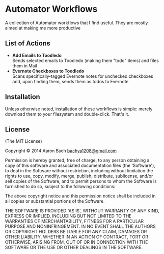 Automator Workflows
===================

A collection of Automator workflows that I find useful. They are mostly aimed at making me more productive

## List of Actions
* **Add Emails to Toodledo**<br/>Sends selected emails to Toodledo (making them "todo" items) and files them in Mail
* **Evernote Checkboxes to Toodledo**<br/>Scans specifically-tagged Evernote notes for unchecked checkboxes and, upon finding them, sends them as todos to Evernote

## Installation

Unless otherwise noted, installation of these workflows is simple: merely download them to your filesystem and double-click. That's it.

## License

(The MIT License)

Copyright © 2014 Aaron Bach bachya1208@gmail.com

Permission is hereby granted, free of charge, to any person obtaining a copy of this software and associated documentation files (the 'Software'), to deal in the Software without restriction, including without limitation the rights to use, copy, modify, merge, publish, distribute, sublicense, and/or sell copies of the Software, and to permit persons to whom the Software is furnished to do so, subject to the following conditions:

The above copyright notice and this permission notice shall be included in all copies or substantial portions of the Software.

THE SOFTWARE IS PROVIDED 'AS IS', WITHOUT WARRANTY OF ANY KIND, EXPRESS OR IMPLIED, INCLUDING BUT NOT LIMITED TO THE WARRANTIES OF MERCHANTABILITY, FITNESS FOR A PARTICULAR PURPOSE AND NONINFRINGEMENT. IN NO EVENT SHALL THE AUTHORS OR COPYRIGHT HOLDERS BE LIABLE FOR ANY CLAIM, DAMAGES OR OTHER LIABILITY, WHETHER IN AN ACTION OF CONTRACT, TORT OR OTHERWISE, ARISING FROM, OUT OF OR IN CONNECTION WITH THE SOFTWARE OR THE USE OR OTHER DEALINGS IN THE SOFTWARE.